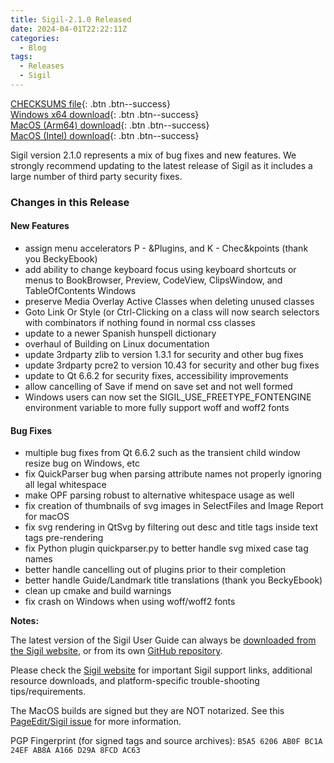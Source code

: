 ```yaml
---
title: Sigil-2.1.0 Released
date: 2024-04-01T22:22:11Z
categories:
  - Blog
tags:
  - Releases
  - Sigil
---
```


[CHECKSUMS file](https://github.com/Sigil-Ebook/Sigil/releases/download/2.1.0/Sigil-2.1.0-CHECKSUMS.sha256.txt){: .btn .btn--success}<br/>
[Windows x64 download](https://github.com/Sigil-Ebook/Sigil/releases/download/2.1.0/Sigil-2.1.0-Windows-x64-Setup.exe){: .btn .btn--success}<br/>
[MacOS (Arm64) download](https://github.com/Sigil-Ebook/Sigil/releases/download/2.1.0/Sigil.app-2.1.0-Mac-arm64.txz){: .btn .btn--success}<br/>
[MacOS (Intel) download](https://github.com/Sigil-Ebook/Sigil/releases/download/2.1.0/Sigil.app-2.1.0-Mac-x86_64.txz){: .btn .btn--success}

Sigil version 2.1.0 represents a mix of bug fixes and new features.  We strongly recommend updating to the latest release of Sigil as it includes a large number of third party security fixes.

### Changes in this Release
#### New Features
- assign menu accelerators P - &Plugins, and K - Chec&kpoints (thank you BeckyEbook)
- add ability to change keyboard focus using keyboard shortcuts or menus to BookBrowser, Preview, CodeView, ClipsWindow, and TableOfContents Windows
- preserve Media Overlay Active Classes when deleting unused classes
- Goto Link Or Style (or Ctrl-Clicking on a class will now search selectors with combinators if nothing found in normal css classes
- update to a newer Spanish hunspell dictionary
- overhaul of Building on Linux documentation
- update 3rdparty zlib to version 1.3.1 for security and other bug fixes
- update 3rdparty pcre2 to version 10.43 for security and other bug fixes
- update to Qt 6.6.2 for security fixes, accessibility improvements
- allow cancelling of Save if mend on save set and not well formed
- Windows users can now set the SIGIL_USE_FREETYPE_FONTENGINE environment variable to more fully support woff and woff2 fonts
      
#### Bug Fixes
- multiple bug fixes from Qt 6.6.2 such as the transient child window resize bug on Windows, etc
- fix QuickParser bug when parsing attribute names not properly ignoring all legal whitespace
- make OPF parsing robust to alternative whitespace usage as well
- fix creation of thumbnails of svg images in SelectFiles and Image Report for macOS
- fix svg rendering in QtSvg by filtering out desc and title tags inside text tags pre-rendering
- fix Python plugin quickparser.py to better handle svg mixed case tag names
- better handle cancelling out of plugins prior to their completion
- better handle Guide/Landmark title translations (thank you BeckyEbook)
- clean up cmake and build warnings
- fix crash on Windows when using woff/woff2 fonts

__Notes:__

The latest version of the Sigil User Guide can always be [downloaded from the Sigil website](https://sigil-ebook.com/sigil/guide), or from its own [GitHub repository](https://github.com/Sigil-Ebook/sigil-user-guide/releases/latest).

Please check the [Sigil website](https://sigil-ebook.com/sigil) for important Sigil support links, additional resource downloads, and platform-specific trouble-shooting tips/requirements.

The MacOS builds are signed but they are NOT notarized.  See this [PageEdit/Sigil issue]( https://github.com/Sigil-Ebook/PageEdit/issues/31) for more information.

PGP Fingerprint (for signed tags and source archives): `B5A5 6206 AB0F BC1A 24EF AB8A A166 D29A 8FCD AC63`

